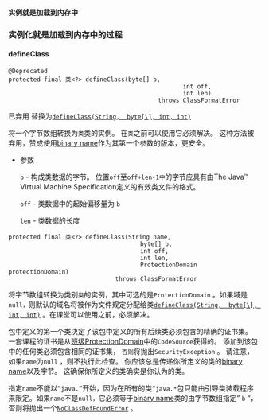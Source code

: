 #### 实例就是加载到内存中

### 实例化就是加载到内存中的过程









#### defineClass

```
@Deprecated
protected final 类<?> defineClass(byte[] b,
                                                 int off,
                                                 int len)
                                          throws ClassFormatError
```

已弃用 替换为[`defineClass(String,  byte[\], int, int)`](../../java/lang/ClassLoader.html#defineClass-java.lang.String-byte:A-int-int-) 

将一个字节数组转换为`类`类的实例。  在`类`之前可以使用它必须解决。 这种方法被弃用，赞成使用[binary  name](#name)作为其第一个参数的版本，更安全。 

- 参数 

  `b` - 构成类数据的字节。  位置`off`至`off+len-1中`的字节应具有由The Java™ Virtual Machine  Specification定义的有效类文件的格式。 

  `off` - 类数据中的起始偏移量为 `b` 

  `len` - 类数据的长度 





```
protected final 类<?> defineClass(String name,
                                     byte[] b,
                                     int off,
                                     int len,
                                     ProtectionDomain protectionDomain)
                              throws ClassFormatError
```

将字节数组转换为类别`类`的实例，其中可选的是`ProtectionDomain`  。如果域是`null，`则默认的域名将被作为文件规定分配给类[`defineClass(String,  byte[\], int, int)`](../../java/lang/ClassLoader.html#defineClass-java.lang.String-byte:A-int-int-) 。在课堂可以使用之前，必须解决。

包中定义的第一个类决定了该包中定义的所有后续类必须包含的精确的证书集。 一套课程的证书是从[班级ProtectionDomain](../../java/security/CodeSource.html)中的`CodeSource`获得的。  添加到该包中的任何类必须包含相同的证书集， `否则`将抛出`SecurityException` 。  请注意，如果`name`为`null` ，则不执行此检查。 你应该总是传递你所定义的类的[binary name](#name)以及字节。 这确保你所定义的类确实是你认为的类。 

指定`name`不能以`“java.”`开始，因为在所有的类`“java.*`包只能由引导类装载程序来限定。如果`name`不是`null，`它必须等于[binary name](#name)类的由字节数组指定” `b` “，否则将抛出一个[`NoClassDefFoundError`](../../java/lang/NoClassDefFoundError.html)  。

